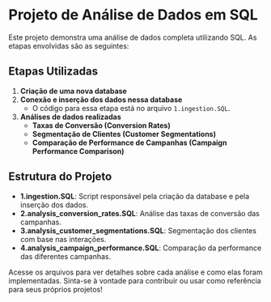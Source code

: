 # Projeto de Análise de Dados em SQL

Este projeto demonstra uma análise de dados completa utilizando SQL. As etapas envolvidas são as seguintes:

## Etapas Utilizadas

1. **Criação de uma nova database**
2. **Conexão e inserção dos dados nessa database**
   - O código para essa etapa está no arquivo `1.ingestion.SQL`.
3. **Análises de dados realizadas**
   - **Taxas de Conversão (Conversion Rates)**
   - **Segmentação de Clientes (Customer Segmentations)**
   - **Comparação de Performance de Campanhas (Campaign Performance Comparison)**

## Estrutura do Projeto

- **1.ingestion.SQL**: Script responsável pela criação da database e pela inserção dos dados.
- **2.analysis_conversion_rates.SQL**: Análise das taxas de conversão das campanhas.
- **3.analysis_customer_segmentations.SQL**: Segmentação dos clientes com base nas interações.
- **4.analysis_campaign_performance.SQL**: Comparação da performance das diferentes campanhas.

Acesse os arquivos para ver detalhes sobre cada análise e como elas foram implementadas. Sinta-se à vontade para contribuir ou usar como referência para seus próprios projetos!
        
